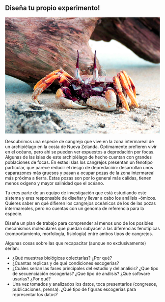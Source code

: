 ## Diseña tu propio experimento!


![crab](../assets/img/crab.png)


Descubrimos una especie de cangrejo que vive en la zona intermareal de un archipiélago en la costa de Nueva Zelanda. Óptimamente prefieren vivir en el océano, pero ahí se pueden ver expuestos a depredación por focas. Algunas de las islas de este archipiélago de hecho cuentan con grandes poblaciones de focas. En estas islas los cangrejos presentan un fenotipo particular, que parece reducir el riesgo de depredación: desarrollan unos caparazones más gruesos y pasan a ocupar pozas de la zona intermareal más próxima a tierra. Estas pozas son por lo general más cálidas, tienen menos oxígeno y mayor salinidad que el océano.

Tu eres parte de un equipo de investigación que está estudiando este sistema y eres responsable de diseñar y llevar a cabo los análisis -ómicos.   Quieres saber en qué difieren los cangrejos oceánicos de los de las pozas intermareales, pero no cuentas con un genoma de referencia para la especie.

Diseña un plan de trabajo para comprender al menos uno de los posibles mecanismos moleculares que puedan subyacer a las diferencias fenotípicas (comportamiento, morfología, fisiología) entre ambos tipos de cangrejos.

Algunas cosas sobre las que recapacitar (aunque no exclusivamente) serían:

* ¿Qué muestras biológicas colectarías? ¿Por qué?
* ¿Cuantas replicas y de qué condiciones escogerías?
* ¿Cuáles serían las fases principales del estudio y del análisis? ¿Que tipo de secuenciación escogerías? ¿Que tipo de análisis? ¿Qué software usarías? ¿Por qué?
* Una vez tomados y analizados los datos, toca presentarlos (congresos, publicaciones, prensa). ¿Qué tipo de figuras escogerías para representar los datos?
